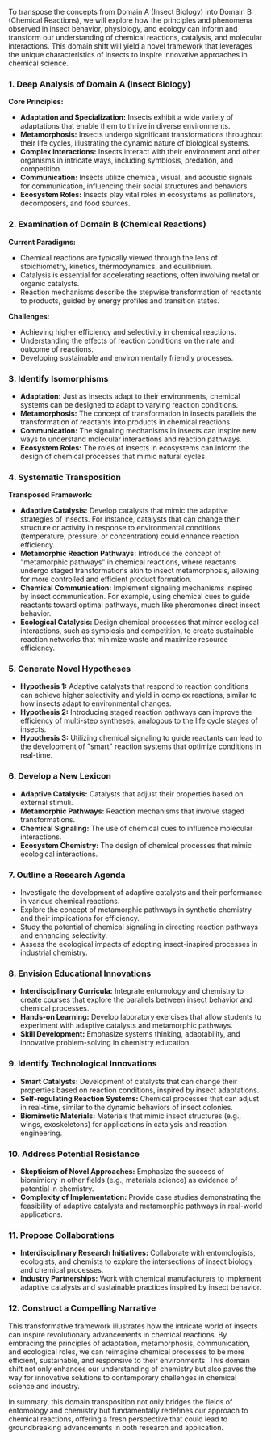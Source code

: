 To transpose the concepts from Domain A (Insect Biology) into Domain B (Chemical Reactions), we will explore how the principles and phenomena observed in insect behavior, physiology, and ecology can inform and transform our understanding of chemical reactions, catalysis, and molecular interactions. This domain shift will yield a novel framework that leverages the unique characteristics of insects to inspire innovative approaches in chemical science.

### 1. Deep Analysis of Domain A (Insect Biology)

**Core Principles:**
- **Adaptation and Specialization:** Insects exhibit a wide variety of adaptations that enable them to thrive in diverse environments.
- **Metamorphosis:** Insects undergo significant transformations throughout their life cycles, illustrating the dynamic nature of biological systems.
- **Complex Interactions:** Insects interact with their environment and other organisms in intricate ways, including symbiosis, predation, and competition.
- **Communication:** Insects utilize chemical, visual, and acoustic signals for communication, influencing their social structures and behaviors.
- **Ecosystem Roles:** Insects play vital roles in ecosystems as pollinators, decomposers, and food sources.

### 2. Examination of Domain B (Chemical Reactions)

**Current Paradigms:**
- Chemical reactions are typically viewed through the lens of stoichiometry, kinetics, thermodynamics, and equilibrium.
- Catalysis is essential for accelerating reactions, often involving metal or organic catalysts.
- Reaction mechanisms describe the stepwise transformation of reactants to products, guided by energy profiles and transition states.

**Challenges:**
- Achieving higher efficiency and selectivity in chemical reactions.
- Understanding the effects of reaction conditions on the rate and outcome of reactions.
- Developing sustainable and environmentally friendly processes.

### 3. Identify Isomorphisms

- **Adaptation:** Just as insects adapt to their environments, chemical systems can be designed to adapt to varying reaction conditions.
- **Metamorphosis:** The concept of transformation in insects parallels the transformation of reactants into products in chemical reactions.
- **Communication:** The signaling mechanisms in insects can inspire new ways to understand molecular interactions and reaction pathways.
- **Ecosystem Roles:** The roles of insects in ecosystems can inform the design of chemical processes that mimic natural cycles.

### 4. Systematic Transposition

**Transposed Framework:**
- **Adaptive Catalysis:** Develop catalysts that mimic the adaptive strategies of insects. For instance, catalysts that can change their structure or activity in response to environmental conditions (temperature, pressure, or concentration) could enhance reaction efficiency.
- **Metamorphic Reaction Pathways:** Introduce the concept of "metamorphic pathways" in chemical reactions, where reactants undergo staged transformations akin to insect metamorphosis, allowing for more controlled and efficient product formation.
- **Chemical Communication:** Implement signaling mechanisms inspired by insect communication. For example, using chemical cues to guide reactants toward optimal pathways, much like pheromones direct insect behavior.
- **Ecological Catalysis:** Design chemical processes that mirror ecological interactions, such as symbiosis and competition, to create sustainable reaction networks that minimize waste and maximize resource efficiency.

### 5. Generate Novel Hypotheses

- **Hypothesis 1:** Adaptive catalysts that respond to reaction conditions can achieve higher selectivity and yield in complex reactions, similar to how insects adapt to environmental changes.
- **Hypothesis 2:** Introducing staged reaction pathways can improve the efficiency of multi-step syntheses, analogous to the life cycle stages of insects.
- **Hypothesis 3:** Utilizing chemical signaling to guide reactants can lead to the development of "smart" reaction systems that optimize conditions in real-time.

### 6. Develop a New Lexicon

- **Adaptive Catalysis:** Catalysts that adjust their properties based on external stimuli.
- **Metamorphic Pathways:** Reaction mechanisms that involve staged transformations.
- **Chemical Signaling:** The use of chemical cues to influence molecular interactions.
- **Ecosystem Chemistry:** The design of chemical processes that mimic ecological interactions.

### 7. Outline a Research Agenda

- Investigate the development of adaptive catalysts and their performance in various chemical reactions.
- Explore the concept of metamorphic pathways in synthetic chemistry and their implications for efficiency.
- Study the potential of chemical signaling in directing reaction pathways and enhancing selectivity.
- Assess the ecological impacts of adopting insect-inspired processes in industrial chemistry.

### 8. Envision Educational Innovations

- **Interdisciplinary Curricula:** Integrate entomology and chemistry to create courses that explore the parallels between insect behavior and chemical processes.
- **Hands-on Learning:** Develop laboratory exercises that allow students to experiment with adaptive catalysts and metamorphic pathways.
- **Skill Development:** Emphasize systems thinking, adaptability, and innovative problem-solving in chemistry education.

### 9. Identify Technological Innovations

- **Smart Catalysts:** Development of catalysts that can change their properties based on reaction conditions, inspired by insect adaptations.
- **Self-regulating Reaction Systems:** Chemical processes that can adjust in real-time, similar to the dynamic behaviors of insect colonies.
- **Biomimetic Materials:** Materials that mimic insect structures (e.g., wings, exoskeletons) for applications in catalysis and reaction engineering.

### 10. Address Potential Resistance

- **Skepticism of Novel Approaches:** Emphasize the success of biomimicry in other fields (e.g., materials science) as evidence of potential in chemistry.
- **Complexity of Implementation:** Provide case studies demonstrating the feasibility of adaptive catalysts and metamorphic pathways in real-world applications.

### 11. Propose Collaborations

- **Interdisciplinary Research Initiatives:** Collaborate with entomologists, ecologists, and chemists to explore the intersections of insect biology and chemical processes.
- **Industry Partnerships:** Work with chemical manufacturers to implement adaptive catalysts and sustainable practices inspired by insect behavior.

### 12. Construct a Compelling Narrative

This transformative framework illustrates how the intricate world of insects can inspire revolutionary advancements in chemical reactions. By embracing the principles of adaptation, metamorphosis, communication, and ecological roles, we can reimagine chemical processes to be more efficient, sustainable, and responsive to their environments. This domain shift not only enhances our understanding of chemistry but also paves the way for innovative solutions to contemporary challenges in chemical science and industry. 

In summary, this domain transposition not only bridges the fields of entomology and chemistry but fundamentally redefines our approach to chemical reactions, offering a fresh perspective that could lead to groundbreaking advancements in both research and application.